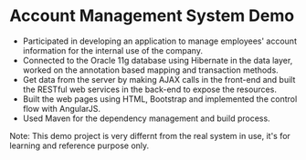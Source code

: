 # Account Management System Demo

- Participated in developing an application to manage employees' account information for the internal use of the company.
- Connected to the Oracle 11g database using Hibernate in the data layer, worked on the annotation based mapping and transaction methods. 
- Get data from the server by making AJAX calls in the front-end and built the RESTful web services in the back-end to expose the resources.
- Built the web pages using HTML, Bootstrap and implemented the control flow with AngularJS. 
- Used Maven for the dependency management and build process.

Note: This demo project is very differnt from the real system in use, it's for learning and reference purpose only.
